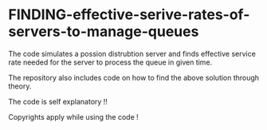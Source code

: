 # FINDING-effective-serive-rates-of-servers-to-manage-queues
The code simulates a possion distrubtion server and finds effective service rate needed for the server to process the queue in given time.

The repository also includes code on how to find the above solution through theory.

The code is self explanatory !!

Copyrights apply while using the code !
